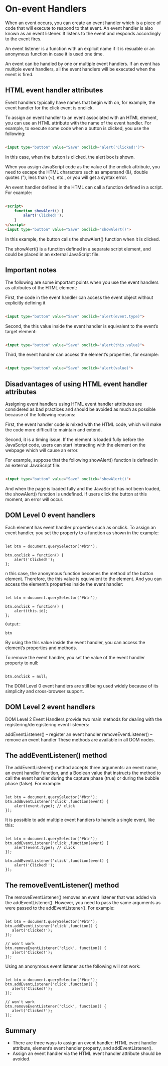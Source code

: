 # On-event Handlers

When an event occurs, you can create an event handler which is a piece of code that will execute to respond to that event. An event handler is also known as an event listener. It listens to the event and responds accordingly to the event fires.

An event listener is a function with an explicit name if it is resuable or an anonymous function in case it is used one time.

An event can be handled by one or multiple event handlers. If an event has multiple event handlers, all the event handlers will be executed when the event is fired.

## HTML event handler attributes

Event handlers typically have names that begin with on, for example, the event handler for the click event is onclick.

To assign an event handler to an event associated with an HTML element, you can use an HTML attribute with the name of the event handler. For example, to execute some code when a button is clicked, you use the following:

```HTML

<input type="button" value="Save" onclick="alert('Clicked!')">

```

In this case, when the button is clicked, the alert box is shown.

When you assign JavaScript code as the value of the onclick attribute, you need to escape the HTML characters such as ampersand (&), double quotes ("), less than (<), etc., or you will get a syntax error.

An event handler defined in the HTML can call a function defined in a script. For example:

```HTML

<script>
    function showAlert() {
        alert('Clicked!');
    }
</script>
<input type="button" value="Save" onclick="showAlert()">

```

In this example, the button calls the showAlert() function when it is clicked.

The showAlert() is a function defined in a separate script element, and could be placed in an external JavaScript file.

## Important notes

The following are some important points when you use the event handlers as attributes of the HTML element:

First, the code in the event handler can access the event object without explicitly defining it

```HTML

<input type="button" value="Save" onclick="alert(event.type)">

```

Second, the this value inside the event handler is equivalent to the event’s target element:

```HTML

<input type="button" value="Save" onclick="alert(this.value)">

```

Third, the event handler can access the element’s properties, for example:

```HTML

<input type="button" value="Save" onclick="alert(value)">

```

## Disadvantages of using HTML event handler attributes

Assigning event handlers using HTML event handler attributes are considered as bad practices and should be avoided as much as possible because of the following reasons:

First, the event handler code is mixed with the HTML code, which will make the code more difficult to maintain and extend.

Second, it is a timing issue. If the element is loaded fully before the JavaScript code, users can start interacting with the element on the webpage which will cause an error.

For example, suppose that the following showAlert() function is defined in an external JavaScript file:

```HTML

<input type="button" value="Save" onclick="showAlert()">

```

And when the page is loaded fully and the JavaScript has not been loaded, the showAlert() function is undefined. If users click the button at this moment, an error will occur.


## DOM Level 0 event handlers

Each element has event handler properties such as onclick. To assign an event handler, you set the property to a function as shown in the example:

```JS

let btn = document.querySelector('#btn');

btn.onclick = function() {
    alert('Clicked!');
};

```

n this case, the anonymous function becomes the method of the button element. Therefore, the this value is equivalent to the element. And you can access the element’s properties inside the event handler:

```JS

let btn = document.querySelector('#btn');

btn.onclick = function() {
    alert(this.id); 
};

Output:

btn

```

By using the this value inside the event handler, you can access the element’s properties and methods.

To remove the event handler, you set the value of the event handler property to null:

```JS

btn.onclick = null;

```

The DOM Level 0 event handlers are still being used widely because of its simplicity and cross-browser support.

## DOM Level 2 event handlers

DOM Level 2 Event Handlers provide two main methods for dealing with the registering/deregistering event listeners:

addEventListener() – register an event handler
removeEventListener() – remove an event handler
These methods are available in all DOM nodes.

## The addEventListener() method

The addEventListener() method accepts three arguments: an event name, an event handler function, and a Boolean value that instructs the method to call the event handler during the capture phase (true) or during the bubble phase (false). For example:

```JS

let btn = document.querySelector('#btn');
btn.addEventListener('click',function(event) {
    alert(event.type); // click
});

```

It is possible to add multiple event handlers to handle a single event, like this:


```JS

let btn = document.querySelector('#btn');
btn.addEventListener('click',function(event) {
    alert(event.type); // click
});

btn.addEventListener('click',function(event) {
    alert('Clicked!');
});

```

## The removeEventListener() method

The removeEventListener() removes an event listener that was added via the addEventListener(). However, you need to pass the same arguments as were passed to the addEventListener(). For example:


```JS

let btn = document.querySelector('#btn');
btn.addEventListener('click',function() {
   alert('Clicked!');
});

// won't work
btn.removeEventListener('click', function() {
   alert('Clicked!');
});

```

Using an anonymous event listener as the following will not work:


```JS

let btn = document.querySelector('#btn');
btn.addEventListener('click',function() {
   alert('Clicked!');
});

// won't work
btn.removeEventListener('click', function() {
   alert('Clicked!');
});

```

## Summary

- There are three ways to assign an event handler: HTML event handler attribute, element’s event handler property, and addEventListener().
- Assign an event handler via the HTML event handler attribute should be avoided.


